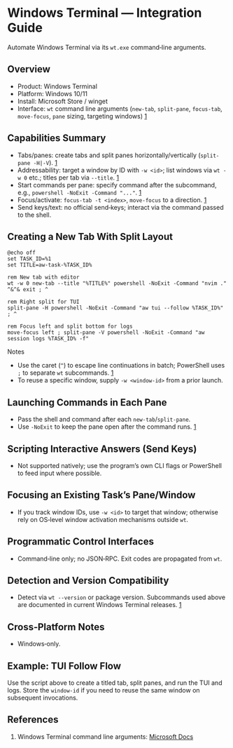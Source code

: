 # Windows Terminal — Integration Guide

Automate Windows Terminal via its `wt.exe` command‑line arguments.

## Overview

- Product: Windows Terminal
- Platform: Windows 10/11
- Install: Microsoft Store / winget
- Interface: `wt` command line arguments (`new-tab`, `split-pane`, `focus-tab`, `move-focus`, `pane` sizing, targeting windows) [1]

## Capabilities Summary

- Tabs/panes: create tabs and split panes horizontally/vertically (`split-pane -H|-V`). [1]
- Addressability: target a window by ID with `-w <id>`; list windows via `wt -w 0` etc.; titles per tab via `--title`. [1]
- Start commands per pane: specify command after the subcommand, e.g., `powershell -NoExit -Command "..."`. [1]
- Focus/activate: `focus-tab -t <index>`, `move-focus` to a direction. [1]
- Send keys/text: no official send‑keys; interact via the command passed to the shell.

## Creating a New Tab With Split Layout

```
@echo off
set TASK_ID=%1
set TITLE=aw-task-%TASK_ID%

rem New tab with editor
wt -w 0 new-tab --title "%TITLE%" powershell -NoExit -Command "nvim ." ^&^& exit ; ^

rem Right split for TUI
split-pane -H powershell -NoExit -Command "aw tui --follow %TASK_ID%" ; ^

rem Focus left and split bottom for logs
move-focus left ; split-pane -V powershell -NoExit -Command "aw session logs %TASK_ID% -f"
```

Notes

- Use the caret (`^`) to escape line continuations in batch; PowerShell uses `;` to separate `wt` subcommands. [1]
- To reuse a specific window, supply `-w <window-id>` from a prior launch.

## Launching Commands in Each Pane

- Pass the shell and command after each `new-tab`/`split-pane`.
- Use `-NoExit` to keep the pane open after the command runs. [1]

## Scripting Interactive Answers (Send Keys)

- Not supported natively; use the program’s own CLI flags or PowerShell to feed input where possible.

## Focusing an Existing Task’s Pane/Window

- If you track window IDs, use `-w <id>` to target that window; otherwise rely on OS‑level window activation mechanisms outside `wt`.

## Programmatic Control Interfaces

- Command‑line only; no JSON‑RPC. Exit codes are propagated from `wt`.

## Detection and Version Compatibility

- Detect via `wt --version` or package version. Subcommands used above are documented in current Windows Terminal releases. [1]

## Cross‑Platform Notes

- Windows‑only.

## Example: TUI Follow Flow

Use the script above to create a titled tab, split panes, and run the TUI and logs. Store the `window-id` if you need to reuse the same window on subsequent invocations.

## References

1. Windows Terminal command line arguments: [Microsoft Docs][1]

[1]: https://learn.microsoft.com/windows/terminal/command-line-arguments
